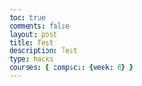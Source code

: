 ```yaml
---
toc: true
comments: false
layout: post
title: Test
description: Test
type: hacks
courses: { compsci: {week: 6} }
---
```


<!-- javascript goew here -->
<script>
   
   // creates a new element
   var pElement = document.createElement("p")
   pElement.innerHTML = "Starting a paragraph of text."
   
   // outputs p tag after it has been created

   console.log(pElement)
   

</script>




